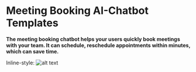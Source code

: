 # Meeting Booking AI-Chatbot Templates

**The meeting booking chatbot helps your users quickly book meetings with your team. It can schedule, reschedule appointments within minutes, which can save time.**

Inline-style: 
![alt text](https://drive.google.com/file/d/1tbgHgDIi3akt0DOH82wCxeJKtUn1jvNy/view?usp=sharing)


